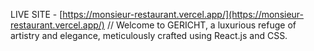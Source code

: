 LIVE SITE - [https://monsieur-restaurant.vercel.app/](https://monsieur-restaurant.vercel.app/)
//
Welcome to GERICHT, a luxurious refuge of artistry and elegance, meticulously crafted using React.js and CSS.
